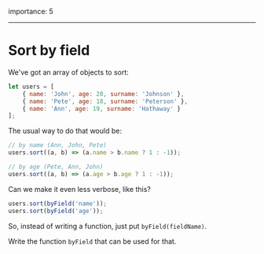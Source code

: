 importance: 5

---

# Sort by field

We've got an array of objects to sort:

```js
let users = [
    { name: 'John', age: 20, surname: 'Johnson' },
    { name: 'Pete', age: 18, surname: 'Peterson' },
    { name: 'Ann', age: 19, surname: 'Hathaway' }
];
```

The usual way to do that would be:

```js
// by name (Ann, John, Pete)
users.sort((a, b) => (a.name > b.name ? 1 : -1));

// by age (Pete, Ann, John)
users.sort((a, b) => (a.age > b.age ? 1 : -1));
```

Can we make it even less verbose, like this?

```js
users.sort(byField('name'));
users.sort(byField('age'));
```

So, instead of writing a function, just put `byField(fieldName)`.

Write the function `byField` that can be used for that.
